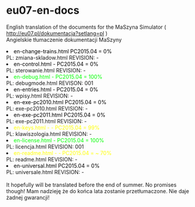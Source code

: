 # eu07-en-docs
English translation of the documents for the MaSzyna Simulator ( http://eu07.pl/dokumentacja?setlang=pl ) 
<br>
Angielskie tłumaczenie dokumentacji MaSzyny 

<li><FONT COLOR="000000"> en-change-trains.html PC2015.04 = 0% </FONT>
<br> PL: zmiana-skladow.html    REVISION: -
<br>
<li><FONT COLOR="000000"> en-control.html   -   PC2015.04 = 0% </FONT>
<br> PL: sterowanie.html        REVISION: -
<br>
<li><FONT COLOR="00FF00"> en-debug.html     -   PC2015.04 = 100% </FONT>
<br> PL: debugmode.html         REVISON: 001
<br>
<li><FONT COLOR="000000"> en-entries.html   -   PC2015.04 = 0% </FONT>
<br> PL: wpisy.html             REVISION: -
<br>
<li><FONT COLOR="000000"> en-exe-pc2010.html    PC2015.04 = 0% </FONT>
<br> PL: exe-pc2010.html        REVISION: -
<br>
<li><FONT COLOR="000000"> en-exe-pc2011.html    PC2015.04 = 0% </FONT>
<br> PL: exe-pc2011.html        REVISION: -
<br>
<li><FONT COLOR="FFFF00"> en-keys.html  -    -  PC2015.04 = 99% </FONT>
<br> PL: klawiszologia.html     REVISION: -
<br>
<li><FONT COLOR="00FF00"> en-license.html   -   PC2015.04 = 100% </FONT>
<br> PL: licencja.html          REVISION: 001
<br>
<li><FONT COLOR="FFFF00"> en-readme.html  - -   PC2015.04 = ~ 70% </FONT>
<br> PL: readme.html            REVISION: -
<br>
<li><FONT COLOR="000000"> en-universal.html     PC2015.04 = 0% </FONT>
<br> PL: universale.html        REVISION: -
<br><br>
It hopefully will be translated before the end of summer. No promises though!
Mam nadzieję że do końca lata zostanie przetłumaczone. Nie daje żadnej gwarancji!
